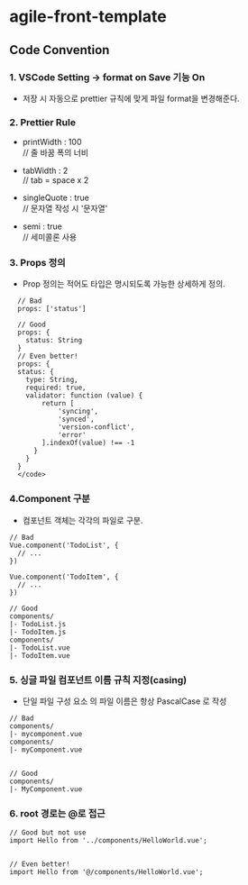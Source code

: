 # agile-front-template

## Code Convention

### 1. VSCode Setting -> format on Save 기능 On

- 저장 시 자동으로 prettier 규칙에 맞게 파일 format을 변경해준다.

### 2. Prettier Rule

- printWidth : 100  
  // 줄 바꿈 폭의 너비

- tabWidth : 2  
  // tab = space x 2

- singleQuote : true  
  // 문자열 작성 시 '문자열'

- semi : true  
  // 세미콜론 사용

### 3. Props 정의

- Prop 정의는 적어도 타입은 명시되도록 가능한 상세하게 정의.

```
  // Bad
  props: ['status']

  // Good
  props: {
    status: String
  }
  // Even better!
  props: {
  status: {
    type: String,
    required: true,
    validator: function (value) {
        return [
            'syncing',
            'synced',
            'version-conflict',
            'error'
        ].indexOf(value) !== -1
      }
    }
  }
  </code>
```

### 4.Component 구분

- 컴포넌트 객체는 각각의 파일로 구분.

```
// Bad
Vue.component('TodoList', {
  // ...
})

Vue.component('TodoItem', {
  // ...
})

// Good
components/
|- TodoList.js
|- TodoItem.js
components/
|- TodoList.vue
|- TodoItem.vue
```

### 5. 싱글 파일 컴포넌트 이름 규칙 지정(casing)

- 단일 파일 구성 요소 의 파일 이름은 항상 PascalCase 로 작성

```
// Bad
components/
|- mycomponent.vue
components/
|- myComponent.vue


// Good
components/
|- MyComponent.vue
```

### 6. root 경로는 @로 접근

```
// Good but not use
import Hello from '../components/HelloWorld.vue';


// Even better!
import Hello from '@/components/HelloWorld.vue';
```
